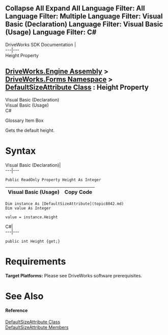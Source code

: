 Collapse All Expand All Language Filter: All  Language Filter: Multiple  Language Filter: Visual Basic (Declaration) Language Filter: Visual Basic (Usage) Language Filter: C#  
---  
DriveWorks SDK Documentation  |   
---|---  
Height Property   
  
[DriveWorks.Engine Assembly](topic2156.md) > [DriveWorks.Forms Namespace](topic7266.md) > [DefaultSizeAttribute Class](topic8042.md) : Height Property  
---  
  
Visual Basic (Declaration)    
Visual Basic (Usage)    
C# 

Glossary Item Box

Gets the default height. 

# Syntax

Visual Basic (Declaration)|   
---|---  
      
    
    Public ReadOnly Property Height As Integer  
  
Visual Basic (Usage)| Copy Code  
---|---  
      
    
    Dim instance As [DefaultSizeAttribute](topic8042.md)
    Dim value As Integer
     
    value = instance.Height  
  
C#|   
---|---  
      
    
    public int Height {get;}  
  
# Requirements

**Target Platforms:** Please see DriveWorks software prerequisites.

# See Also

#### Reference

[DefaultSizeAttribute Class](topic8042.md)   
[DefaultSizeAttribute Members](topic8043.md)


